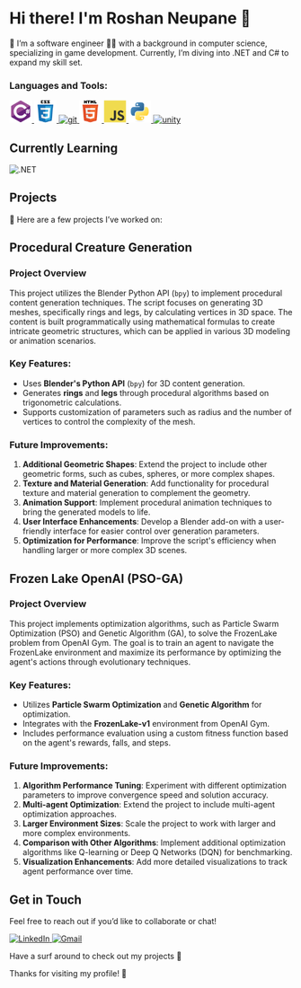 # Hi there! I'm Roshan Neupane 👋

🌱 I’m a software engineer 👨‍💻 with a background in computer science, specializing in game development. Currently, I’m diving into .NET and C# to expand my skill set.

<h3 align="left">Languages and Tools:</h3>
<p align="left"> <a href="https://www.w3schools.com/cs/" target="_blank" rel="noreferrer"> <img src="https://raw.githubusercontent.com/devicons/devicon/master/icons/csharp/csharp-original.svg" alt="csharp" width="40" height="40"/> </a> <a href="https://www.w3schools.com/css/" target="_blank" rel="noreferrer"> <img src="https://raw.githubusercontent.com/devicons/devicon/master/icons/css3/css3-original-wordmark.svg" alt="css3" width="40" height="40"/> </a>  <a href="https://git-scm.com/" target="_blank" rel="noreferrer"> <img src="https://www.vectorlogo.zone/logos/git-scm/git-scm-icon.svg" alt="git" width="40" height="40"/> </a> <a href="https://www.w3.org/html/" target="_blank" rel="noreferrer"> <img src="https://raw.githubusercontent.com/devicons/devicon/master/icons/html5/html5-original-wordmark.svg" alt="html5" width="40" height="40"/> </a> <a href="https://developer.mozilla.org/en-US/docs/Web/JavaScript" target="_blank" rel="noreferrer"> <img src="https://raw.githubusercontent.com/devicons/devicon/master/icons/javascript/javascript-original.svg" alt="javascript" width="40" height="40"/> </a> <a href="https://www.python.org" target="_blank" rel="noreferrer"> <img src="https://raw.githubusercontent.com/devicons/devicon/master/icons/python/python-original.svg" alt="python" width="40" height="40"/> </a> <a href="https://unity.com/" target="_blank" rel="noreferrer"> <img src="https://www.vectorlogo.zone/logos/unity3d/unity3d-icon.svg" alt="unity" width="40" height="40"/> </a> </p>


## Currently Learning
![.NET](https://img.shields.io/badge/.NET-512BD4?style=for-the-badge&logo=.net&logoColor=white)

## Projects
📄 Here are a few projects I’ve worked on:

## Procedural Creature Generation

### Project Overview

This project utilizes the Blender Python API (`bpy`) to implement procedural content generation techniques. The script focuses on generating 3D meshes, specifically rings and legs, by calculating vertices in 3D space. The content is built programmatically using mathematical formulas to create intricate geometric structures, which can be applied in various 3D modeling or animation scenarios.

### Key Features:
- Uses **Blender's Python API** (`bpy`) for 3D content generation.
- Generates **rings** and **legs** through procedural algorithms based on trigonometric calculations.
- Supports customization of parameters such as radius and the number of vertices to control the complexity of the mesh.

### Future Improvements:
1. **Additional Geometric Shapes**: Extend the project to include other geometric forms, such as cubes, spheres, or more complex shapes.
2. **Texture and Material Generation**: Add functionality for procedural texture and material generation to complement the geometry.
3. **Animation Support**: Implement procedural animation techniques to bring the generated models to life.
4. **User Interface Enhancements**: Develop a Blender add-on with a user-friendly interface for easier control over generation parameters.
5. **Optimization for Performance**: Improve the script's efficiency when handling larger or more complex 3D scenes.

## Frozen Lake OpenAI (PSO-GA)

### Project Overview

This project implements optimization algorithms, such as Particle Swarm Optimization (PSO) and Genetic Algorithm (GA), to solve the FrozenLake problem from OpenAI Gym. The goal is to train an agent to navigate the FrozenLake environment and maximize its performance by optimizing the agent's actions through evolutionary techniques.

### Key Features:
- Utilizes **Particle Swarm Optimization** and **Genetic Algorithm** for optimization.
- Integrates with the **FrozenLake-v1** environment from OpenAI Gym.
- Includes performance evaluation using a custom fitness function based on the agent's rewards, falls, and steps.

### Future Improvements:
1. **Algorithm Performance Tuning**: Experiment with different optimization parameters to improve convergence speed and solution accuracy.
2. **Multi-agent Optimization**: Extend the project to include multi-agent optimization approaches.
3. **Larger Environment Sizes**: Scale the project to work with larger and more complex environments.
4. **Comparison with Other Algorithms**: Implement additional optimization algorithms like Q-learning or Deep Q Networks (DQN) for benchmarking.
5. **Visualization Enhancements**: Add more detailed visualizations to track agent performance over time.


## Get in Touch
Feel free to reach out if you’d like to collaborate or chat!

<a href ="https://www.linkedin.com/in/roshan-neupane-846a08199/"> ![LinkedIn](https://img.shields.io/badge/-LinkedIn-0077B5?style=flat-square&logo=linkedin&logoColor=ffffff) </a>
<a href ="mailto:rroshan23121999@gmail.com"> ![Gmail](https://img.shields.io/badge/-Gmail-D14836?style=flat-square&logo=gmail&logoColor=ffffff) </a>

Have a surf around to check out my projects 🙂

Thanks for visiting my profile! 🚀
